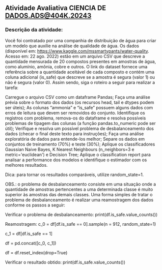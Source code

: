 ## Atividade Avaliativa CIENCIA DE DADOS.ADS@404K.20243

### Descrição da atividade:

Você foi contratado por uma companhia de distribuição de água para criar um modelo que auxilie na análise de qualidade de água. Os dados (disponível em: https://www.kaggle.com/mssmartypants/water-quality. Acesso em: 22 ago. 2022) estão em um arquivo CSV que descreve a quantidade mensurada de 20 compostos presentes em amostras de água, como alumínio, amônia, cobre e outros. O link do dataset fornece uma referência sobre a quantidade aceitável de cada composto e contém uma coluna adicional (is_safe) que descreve se a amostra é segura (valor 1) ou não é segura (valor 0). Assim sendo, siga o roteiro a seguir para realizar a tarefa:

Carregue o arquivo CSV como um dataframe Pandas;
Faça uma análise prévia sobre o formato dos dados (os recursos head, tail e dtypes podem ser úteis);
As colunas “ammonia” e “is_safe” possuem alguns dados com erros de leitura que devem ser removidos do conjunto. Identifique os registros com problema, remova-os do dataframe e resolva possíveis problemas de tipagem das colunas (a função pandas.to_numeric pode ser útil);
Verifique e resolva um possível problema de desbalanceamento dos dados (checar o final deste texto para instruções);
Faça uma análise exploratória de dados para entende-los melhor;
Separe os dados em conjuntos de treinamento (70%) e teste (30%);
Aplique os classificadores Gaussian Naive Bayes, K Nearest Neighbours (n_neighbors=3 e metric='euclidean') e Decision Tree;
Aplique o classification report para analisar a performance dos modelos e identifique o estimador com os melhores resultados.
 

Dica: para tornar os resultados comparáveis, utilize random_state=1.

OBS.: o problema de desbalanceamento consiste em uma situação onde a quantidade de amostras pertencentes a uma determinada classe é muito superior às amostras das demais classes. Uma forma simples de tratar o problema de desbalanceamento é realizar uma reamostragem dos dados conforme os passos a seguir:

Verificar o problema de desbalanceamento:
print(df.is_safe.value_counts())

Reamostragem:
c_0 = df[df.is_safe == 0].sample(n = 912, random_state=1)

c_1 = df[df.is_safe == 1]

df = pd.concat([c_0, c_1])

df = df.reset_index(drop=True)

Verificar o resultado obtido:
print(df.is_safe.value_counts())
